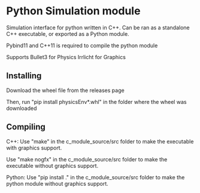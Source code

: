# Python Simulation module

Simulation interface for python written in C++.
Can be ran as a standalone C++ executable, or exported as a Python module.

Pybind11 and C++11 is required to compile the python module

Supports
	Bullet3 for Physics
	Irrlicht for Graphics
	
## Installing
Download the wheel file from the releases page

Then, run "pip install physicsEnv*.whl" in the folder where the wheel was downloaded


## Compiling
C++: Use "make" in the c_module_source/src folder to make the executable with graphics support.

Use "make nogfx" in the c_module_source/src folder to make the executable without graphics support.

Python: Use "pip install ." in the c_module_source/src folder to make the python module without graphics support.


